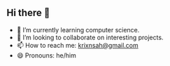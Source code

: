 ## Hi there 👋

- 🌱 I’m currently learning computer science.
- 👯 I’m looking to collaborate on interesting projects.
- 📫 How to reach me: krixnsah@gmail.com
- 😄 Pronouns: he/him

